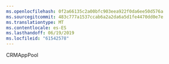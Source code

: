 ```yaml
---
ms.openlocfilehash: 0f2a66135c2a00bfc903eea922f0da6ee50d576a
ms.sourcegitcommit: 483c777a1537ccab6a2a2da6a5d1fe4470dd0e7e
ms.translationtype: MT
ms.contentlocale: es-ES
ms.lasthandoff: 06/19/2019
ms.locfileid: "61542578"
---
```

CRMAppPool